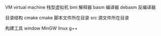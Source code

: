 VM
virtual machine 
栈型虚拟机
bmi 解释器
basm 编译器
debasm 反编译器

目录结构 
cmake cmake 脚本文件所在目录
src 源文件所在目录


构建工具
window MinGW 
linux g++


